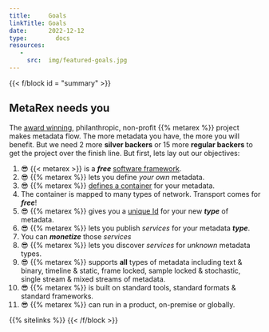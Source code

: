 ```yaml
---
title:     Goals
linkTitle: Goals
date:      2022-12-12
type:        docs
resources:
   -
     src:  img/featured-goals.jpg
---
```

{{< f/block id    = "summary" >}}
<!-- markdownlint-disable MD025 -->

## MetaRex needs you

The [award winning][0], philanthropic, non-profit {{%  metarex %}} project
makes metadata flow. The more metadata you have, the more you will benefit. But
we need 2 more **<span class="ui violet text">silver backers</span>** or 15
more **<span class="ui brown text">regular backers</span>** to get the project
over the finish line. But first, lets lay out our objectives:

1. 😎 {{<  metarex >}} is a _**<span class = "ui red text">free</span>**_
   [software framework][1].
2. 😎 {{%  metarex %}} lets you define _your own_ metadata.
3. 😎 {{%  metarex %}} [defines a container][2] for your metadata.
4. The container is mapped to many types of network. Transport comes for
   _**<span class = "ui red text">free</span>**_!
5. 😎 {{%  metarex %}} gives you a [unique Id][3] for your new **_type_** of
   metadata.
6. 😎 {{%  metarex %}} lets you publish _services_ for your metadata
   **_type_**.
7. You can _**<span class = "ui red text">monetize</span>**_ those _services_
8. 😎 {{%  metarex %}} lets you discover _services_ for _unknown_ metadata
   types.
9. 😎 {{%  metarex %}} supports **all** types of metadata including <span
   class = "ui red text">text & binary</span>, <span class = "ui green
   text">timeline & static</span>, <span class = "ui brown text">frame locked,
   sample locked & stochastic</span>, <span class = "ui violet text">single
   stream & mixed streams</span> of metadata.
10. 😎 {{%  metarex %}} is built on standard tools, standard formats & standard
    frameworks.
11. 😎 {{%  metarex %}} can run in a product, on-premise or globally.

[0]: /blog/2024/03/06/2024-03-06-rnf-wins-best-accelerator/
[1]: https://github.com/metarex-media
[2]: https://github.com/metarex-media/mrx-container
[3]: https://metarex.media/ui/reg/

{{% sitelinks %}}
{{< /f/block >}}
